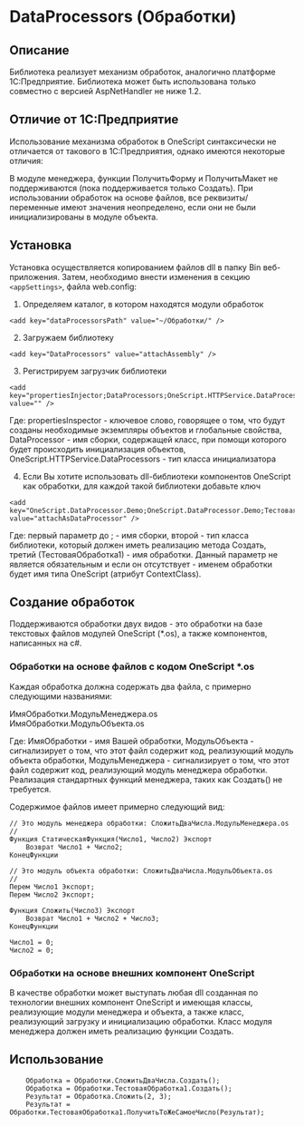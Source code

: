 ﻿# DataProcessors (Обработки)

## Описание

Библиотека реализует механизм обработок, аналогично платформе 1С:Предприятие.
Библиотека может быть использована только совместно с версией AspNetHandler не ниже 1.2.

## Отличие от 1С:Предприятие

Использование механизма обработок в OneScript синтаксически не отличается от такового в 1С:Предприятия, однако имеются некоторые отличия:

В модуле менеджера, функции ПолучитьФорму и ПолучитьМакет не поддерживаются (пока поддерживается только Создать).
При использовании обработок на основе файлов, все реквизиты/переменные имеют значения неопределено, если они не были инициализированы в модуле объекта.

## Установка

Установка осуществляется копированием файлов dll в папку Bin веб-приложения.
Затем, необходимо внести изменения в секцию ```<appSettings>```, файла web.config:

1. Определяем каталог, в котором находятся модули обработок

```bsl
<add key="dataProcessorsPath" value="~/Обработки/" />
```

2. Загружаем библиотеку

```bsl
<add key="DataProcessors" value="attachAssembly" />
```

3. Регистрируем загрузчик библиотеки

```bsl
<add key="propertiesInjector;DataProcessors;OneScript.HTTPService.DataProcessors" value="" />
```

Где:
propertiesInspector - ключевое слово, говорящее о том, что будут созданы необходимые экземпляры объектов и глобальные свойства,
DataProcessor - имя сборки, содержащей класс, при помощи которого будет происходить инициализация объектов,
OneScript.HTTPService.DataProcessors - тип класса инициализатора

4. Если Вы хотите использовать dll-библиотеки компонентов OneScript как обработки, для каждой такой библиотеки добавьте ключ

```bsl
<add key="OneScript.DataProcessor.Demo;OneScript.DataProcessor.Demo;ТестоваяОбработка1" value="attachAsDataProcessor" />
```
Где:
первый параметр до ; - имя сборки, 
второй - тип класса библиотеки, который должен иметь реализацию метода Создать, 
третий (ТестоваяОбработка1) - имя обработки. Данный параметр не является обязательным и если он отсутствует - именем обработки будет имя типа OneScript (атрибут ContextClass).

## Создание обработок

Поддерживаются обработки двух видов - это обработки на базе текстовых файлов модулей OneScript (*.os), а также компонентов, написанных на c#. 

### Обработки на основе файлов с кодом OneScript *.os

Каждая обработка должна содержать два файла, с примерно следующими названиями:

ИмяОбработки.МодульМенеджера.os
ИмяОбработки.МодульОбъекта.os

Где:
ИмяОбработки - имя Вашей обработки, 
МодульОбъекта - сигнализирует о том, что этот файл содержит код, реализующий модуль объекта обработки,
МодульМенеджера - сигнализирует о том, что этот файл содержит код, реализующий модуль менеджера обработки. Реализация стандартных функций менеджера, таких как Создать() не требуется.

Содержимое файлов имеет примерно следующий вид:

```bsl
// Это модуль менеджера обработки: СложитьДваЧисла.МодульМенеджера.os
//
Функция СтатическаяФункция(Число1, Число2) Экспорт
	Возврат Число1 + Число2;
КонецФункции

```

```bsl
// Это модуль объекта обработки: СложитьДваЧисла.МодульОбъекта.os
//
Перем Число1 Экспорт;
Перем Число2 Экспорт;

Функция Сложить(Число3) Экспорт
	Возврат Число1 + Число2 + Число3;
КонецФункции

Число1 = 0;
Число2 = 0;
```


### Обработки на основе внешних компонент OneScript

В качестве обработки может выступать любая dll созданная по технологии внешних компонент OneScript и имеющая классы, реализующие модули менеджера и объекта, а также класс, реализующий загрузку и инициализацию обработки. Класс модуля менеджера должен иметь реализацию функции Создать.

## Использование

```bsl
	Обработка = Обработки.СложитьДваЧисла.Создать();
	Обработка = Обработки.ТестоваяОбработка1.Создать();
	Результат = Обработка.Сложить(2, 3);
	Результат = Обработки.ТестоваяОбработка1.ПолучитьТоЖеСамоеЧисло(Результат);
```